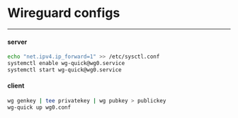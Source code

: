 # Wireguard configs
---
#### server
```bash
echo "net.ipv4.ip_forward=1" >> /etc/sysctl.conf
systemctl enable wg-quick@wg0.service
systemctl start wg-quick@wg0.service
```
#### client
```bash
wg genkey | tee privatekey | wg pubkey > publickey
wg-quick up wg0.conf
```
